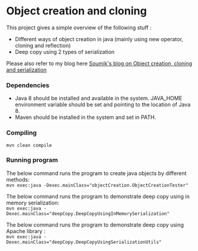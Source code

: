 # Object creation and cloning
This project gives a simple overview of the following stuff :
* Different ways of object creation in java (mainly using new operator, cloning and reflection) 
* Deep copy using 2 types of serialization

Please also refer to my blog here [Soumik's blog on Object creation, cloning and serialization](https://msoumik78.github.io/java/2019/05/18/object-creation-and-serialization.html)


### Dependencies

* Java 8 should be installed and available in the system. JAVA_HOME environment variable should be set and pointing to the location of Java 8.
* Maven should be installed in the system and set in PATH.

### Compiling

 `mvn clean compile `

### Running program

The below command runs the program to create java objects by different methods:          
`mvn exec:java -Dexec.mainClass="objectCreation.ObjectCreationTester" `

The below command runs the program to demonstrate deep copy using in memory serialization:               
`mvn exec:java -Dexec.mainClass="deepCopy.DeepCopyUsingInMemorySerialization" `

The below command runs the program to demonstrate deep copy using Apache library  :                
`mvn exec:java -Dexec.mainClass="deepCopy.DeepCopyUsingSerializationUtils" `
